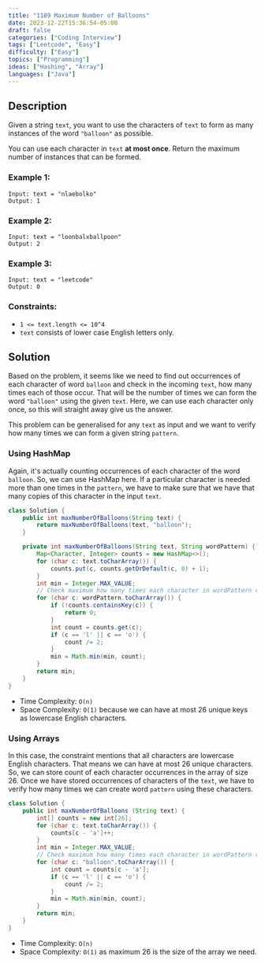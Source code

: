 ```yaml
---
title: "1189 Maximum Number of Balloons"
date: 2023-12-22T15:36:54-05:00
draft: false
categories: ["Coding Interview"]
tags: ["Leetcode", "Easy"]
difficulty: ["Easy"]
topics: ["Programming"]
ideas: ["Hashing", "Array"]
languages: ["Java"]
---
```


## Description

Given a string `text`, you want to use the characters of `text` to form as many instances of the word `"balloon"` as possible.

You can use each character in `text` **at most once**. Return the maximum number of instances that can be formed.


### Example 1:

```
Input: text = "nlaebolko"
Output: 1
```

### Example 2:

```
Input: text = "loonbalxballpoon"
Output: 2
```

### Example 3:

```
Input: text = "leetcode"
Output: 0
```

### Constraints:

- `1 <= text.length <= 10^4`
- `text` consists of lower case English letters only.

## Solution

Based on the problem, it seems like we need to find out occurrences of each character of word `balloon` and check in the incoming `text`, how many times each of those occur. That will be the number of times we can form the word `"balloon"` using the given `text`. Here, we can use each character only once, so this will straight away give us the answer.

This problem can be generalised for any `text` as input and we want to verify how many times we can form a given string `pattern`.

### Using HashMap

Again, it's actually counting occurrences of each character of the word `balloon`. So, we can use HashMap here. If a particular character is needed more than one times in the `pattern`, we have to make sure that we have that many copies of this character in the input `text`.

```java
class Solution {
    public int maxNumberOfBalloons(String text) {
        return maxNumberOfBalloons(text, "balloon");
    }

    private int maxNumberOfBalloons(String text, String wordPattern) {
        Map<Character, Integer> counts = new HashMap<>();
        for (char c: text.toCharArray()) {
            counts.put(c, counts.getOrDefault(c, 0) + 1);
        }
        int min = Integer.MAX_VALUE;
        // Check maximum how many times each character in wordPattern can be found in text
        for (char c: wordPattern.toCharArray()) {
            if (!counts.containsKey(c)) {
                return 0;
            }
            int count = counts.get(c);
            if (c == 'l' || c == 'o') {
                count /= 2;
            }
            min = Math.min(min, count);
        }
        return min;
    }
}
```

- Time Complexity: `O(n)`
- Space Complexity: `O(1)` because we can have at most 26 unique keys as lowercase English characters.

### Using Arrays

In this case, the constraint mentions that all characters are lowercase English characters. That means we can have at most 26 unique characters. So, we can store count of each character occurrences in the array of size 26. Once we have stored occurrences of characters of the `text`, we have to verify how many times we can create word `pattern` using these characters.

```java
class Solution {
    public int maxNumberOfBalloons (String text) {
        int[] counts = new int[26];
        for (char c: text.toCharArray()) {
            counts[c - 'a']++;
        }
        int min = Integer.MAX_VALUE;
        // Check maximum how many times each character in wordPattern can be found in text
        for (char c: "balloon".toCharArray()) {
            int count = counts[c - 'a'];
            if (c == 'l' || c == 'o') {
                count /= 2;
            }
            min = Math.min(min, count);
        }
        return min;
    }
}
```

- Time Complexity: `O(n)`
- Space Complexity: `O(1)` as maximum 26 is the size of the array we need.